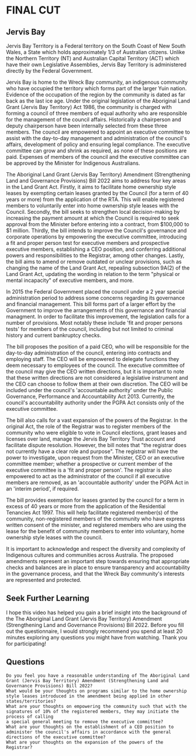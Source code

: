 # FINAL CUT

## Jervis Bay

<!-- geomap pan into Jervis Bay -->

Jervis Bay Territory is a Federal territory on the South Coast of New South Wales, a State which holds approximately 1/3 of Australian citizens.
Unlike the Northern Territory (NT) and Australian Capital Territory (ACT) which have their own Legislative Assemblies, Jervis Bay Territory is
administered directly by the Federal Government.

Jervis Bay is home to the Wreck Bay community, an indigenous community who have occupied the territory which forms part of the larger Yuin nation.
Evidence of the occupation of the region by the community is dated as far back as the last ice age. Under the original legislation of the Aboriginal
Land Grant (Jervis Bay Territory) Act 1986, the community is charged with forming a council of three members of equal authority who are responsible
for the management of the council affairs. Historically a chairperson and deputy chairperson have been internally selected from these three members.
The council are empowered to appoint an executive committee to assist with the day-to-day management and administration of the council's affairs, development
of policy and ensuring legal compliance. The executive committee can grow and shrink as required, as none of these positions are paid. Expenses of
members of the council and the executive committee can be approved by the Minister for Indigenous Australians.

The Aboriginal Land Grant (Jervis Bay Territory) Amendment (Strengthening Land and Governance Provisions) Bill 2022 aims to address four key areas in the Land Grant Act. Firstly, it aims to facilitate home ownership style leases by exempting certain leases granted by the Council (for a term of 40 years or more) from the application of the RTA. This will enable registered members to voluntarily enter into home ownership style leases with the Council. Secondly, the bill seeks to strengthen local decision-making by increasing the payment amount at which the Council is required to seek approval from the Minister before entering into a contract, from $100,000 to $1 million. Thirdly, the bill intends to improve the Council's governance and corporate operations by empowering the executive committee, introducing a fit and proper person test for executive members and prospective executive members, establishing a CEO position, and conferring additional powers and responsibilities to the Registrar, among other changes. Lastly, the bill aims to amend or remove outdated or unclear provisions, such as changing the name of the Land Grant Act, repealing subsection 9A(2) of the Land Grant Act, updating the wording in relation to the term "physical or mental incapacity" of executive members, and more.

In 2015 the Federal Government placed the council under a 2 year special administration period to address some concerns regarding its governance and financial
management. This bill forms part of a larger effort by the Government to improve the arrangements of this governance and financial managment. In order to
facilitate this improvement, the legislation calls for a number of provisions. Most notably these include 'fit and proper persons tests' for members of the council, including
but not limited to criminal history and current bankruptcy checks.

The bill proposes the position of a paid CEO, who will be responsible for the day-to-day administration of the council, entering into contracts and
employing staff. The CEO will be empowered to delegate functions they deem necessary to employees of the council. The executive committee of the council may
give the CEO written directions, but it is important to note that these written directions are not considered a legislative instrument and the CEO can choose
to follow them at their own discretion. The CEO will be included under the council's 'accountable authority' under the Public Governance, Performance and Accountability Act 2013. Currently, the council's accountability authority under the PGPA Act consists only of the executive committee.

The bill also calls for a vast expansion of the powers of the Registrar. In the original Act, the role of the Registrar was to register members of the community who were eligible to vote in Council elections, grant leases and licenses over land, manage the Jervis Bay Territory Trust account and facilitate
dispute resolution. However, the bill notes that "the registrar does not currently have a clear role and purpose". The registrar will have the power to investigate, upon request from the Minister, CEO or an executive committee member; whether a prospective or current member of the executive committee is a
'fit and proper person'. The registrar is also empowered to act as the administrator of the council if all executive members are removed, as an 'accountable authority' under the PGPA Act in an 'interim period', if required.

The bill provides exemption for leases granted by the council for a term in excess of 40 years or more from the application of the Residential Tenancies Act 1997.
This will help facilitate registered member(s) of the community, non-registered members of the community who have express written consent of the minister, and registered members who are using the lease for the benefit of community members to enter into voluntary, home ownership style leases with the council.

It is important to acknowledge and respect the diversity and complexity of Indigenous cultures and communities across Australia. The proposed amendments represent an important step towards ensuring that appropriate checks and balances are in place to ensure transparency and accountability in the governance process, and that the Wreck Bay community's interests are represented and protected.

## Seek Further Learning

I hope this video has helped you gain a brief insight into the background of the The Aboriginal Land Grant (Jervis Bay Territory) Amendment (Strengthening Land and Governance Provisions) Bill 2022. Before you fill out the questionnaire, I would strongly recommend you spend at least 20 minutes exploring any questions
you might have from watching. Thank you for participating!

## Questions

    Do you feel you have a reasonable understanding of The Aboriginal Land Grant (Jervis Bay Territory) Amendment (Strengthening Land and Governance Provisions) Bill 2022?
    What would be your thoughts on programs similar to the home ownership style leases introduced in the amendment being applied in other states/territories?
    What are your thoughts on empowering the community such that with the signatures of 10% of the registered members, they may initiate the process of calling
    a special general meeting to remove the executive committee?
    What are your thoughts on the establishment of a CEO position to administer the council's affairs in accordance with the general directions of the executive committee?
    What are your thoughts on the expansion of the powers of the Registrar?
